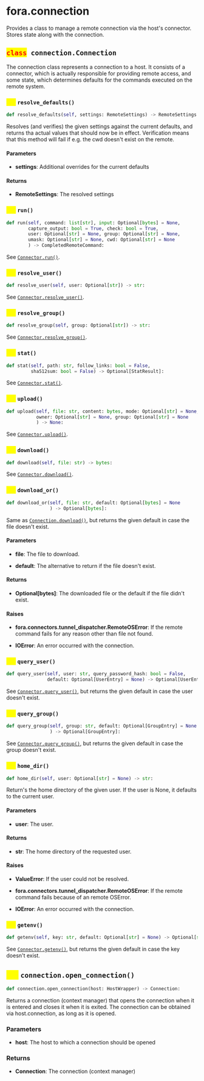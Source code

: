 # fora.connection

Provides a class to manage a remote connection via the host's connector.
Stores state along with the connection.

## <mark style="color:red;">`class`</mark>` connection.Connection`

The connection class represents a connection to a host.
It consists of a connector, which is actually responsible for
providing remote access, and some state, which determines defaults
for the commands executed on the remote system.

### <mark style="color:yellow;">`def`</mark> `resolve_defaults()`

```python
def resolve_defaults(self, settings: RemoteSettings) -> RemoteSettings:
```

Resolves (and verifies) the given settings against the current defaults,
and returns tha actual values that should now be in effect. Verification
means that this method will fail if e.g. the cwd doesn't exist on the remote.

#### Parameters

 -  **settings**: Additional overrides for the current defaults

#### Returns

 -  **RemoteSettings**: The resolved settings

### <mark style="color:yellow;">`def`</mark> `run()`

```python
def run(self, command: list[str], input: Optional[bytes] = None, 
        capture_output: bool = True, check: bool = True, 
        user: Optional[str] = None, group: Optional[str] = None, 
        umask: Optional[str] = None, cwd: Optional[str] = None
        ) -> CompletedRemoteCommand:
```

See [`Connector.run()`](api/fora/connectors/connector.md#Connector.run).

### <mark style="color:yellow;">`def`</mark> `resolve_user()`

```python
def resolve_user(self, user: Optional[str]) -> str:
```

See [`Connector.resolve_user()`](api/fora/connectors/connector.md#Connector.resolve_user).

### <mark style="color:yellow;">`def`</mark> `resolve_group()`

```python
def resolve_group(self, group: Optional[str]) -> str:
```

See [`Connector.resolve_group()`](api/fora/connectors/connector.md#Connector.resolve_group).

### <mark style="color:yellow;">`def`</mark> `stat()`

```python
def stat(self, path: str, follow_links: bool = False, 
         sha512sum: bool = False) -> Optional[StatResult]:
```

See [`Connector.stat()`](api/fora/connectors/connector.md#Connector.stat).

### <mark style="color:yellow;">`def`</mark> `upload()`

```python
def upload(self, file: str, content: bytes, mode: Optional[str] = None, 
           owner: Optional[str] = None, group: Optional[str] = None
           ) -> None:
```

See [`Connector.upload()`](api/fora/connectors/connector.md#Connector.upload).

### <mark style="color:yellow;">`def`</mark> `download()`

```python
def download(self, file: str) -> bytes:
```

See [`Connector.download()`](api/fora/connectors/connector.md#Connector.download).

### <mark style="color:yellow;">`def`</mark> `download_or()`

```python
def download_or(self, file: str, default: Optional[bytes] = None
                ) -> Optional[bytes]:
```

Same as [`Connection.download()`](api/fora/connection.md#Connection.download), but returns the given default in case the file doesn't exist.

#### Parameters

 -  **file**: The file to download.

 -  **default**: The alternative to return if the file doesn't exist.

#### Returns

 -  **Optional[bytes]**: The downloaded file or the default if the file didn't exist.

#### Raises

 -  **fora.connectors.tunnel_dispatcher.RemoteOSError**: If the remote command fails for any reason other than file not found.

 -  **IOError**: An error occurred with the connection.

### <mark style="color:yellow;">`def`</mark> `query_user()`

```python
def query_user(self, user: str, query_password_hash: bool = False, 
               default: Optional[UserEntry] = None) -> Optional[UserEntry]:
```

See [`Connector.query_user()`](api/fora/connectors/connector.md#Connector.query_user), but returns the given default in case the user doesn't exist.

### <mark style="color:yellow;">`def`</mark> `query_group()`

```python
def query_group(self, group: str, default: Optional[GroupEntry] = None
                ) -> Optional[GroupEntry]:
```

See [`Connector.query_group()`](api/fora/connectors/connector.md#Connector.query_group), but returns the given default in case the group doesn't exist.

### <mark style="color:yellow;">`def`</mark> `home_dir()`

```python
def home_dir(self, user: Optional[str] = None) -> str:
```

Return's the home directory of the given user. If the user is None,
it defaults to the current user.

#### Parameters

 -  **user**: The user.

#### Returns

 -  **str**: The home directory of the requested user.

#### Raises

 -  **ValueError**: If the user could not be resolved.

 -  **fora.connectors.tunnel_dispatcher.RemoteOSError**: If the remote command fails because of an remote OSError.

 -  **IOError**: An error occurred with the connection.

### <mark style="color:yellow;">`def`</mark> `getenv()`

```python
def getenv(self, key: str, default: Optional[str] = None) -> Optional[str]:
```

See [`Connector.getenv()`](api/fora/connectors/connector.md#Connector.getenv), but returns the given default in case the key doesn't exist.

## <mark style="color:yellow;">`def`</mark> `connection.open_connection()`

```python
def connection.open_connection(host: HostWrapper) -> Connection:
```

Returns a connection (context manager) that opens the connection when it is entered and
closes it when it is exited. The connection can be obtained via host.connection,
as long as it is opened.

### Parameters

 -  **host**: The host to which a connection should be opened

### Returns

 -  **Connection**: The connection (context manager)